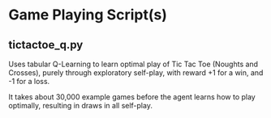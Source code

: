 # Game Playing Script(s)

## tictactoe_q.py

Uses tabular Q-Learning to learn optimal play of Tic Tac Toe (Noughts and Crosses), purely
through exploratory self-play, with reward +1 for a win, and -1 for a loss.

It takes about 30,000 example games before the agent learns how to play optimally, resulting in
draws in all self-play.
